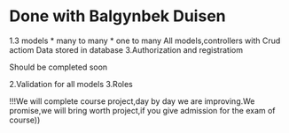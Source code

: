 # Done with Balgynbek Duisen
1.3 models
	* many to many
	* one to many
  All models,controllers with Crud actiom
  Data stored in database
3.Authorization and registratiom

Should be completed soon

2.Validation for all models
3.Roles

!!!We will complete course project,day by day we are improving.We promise,we will bring worth project,if you give admission for the exam of course))
